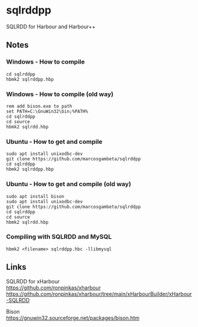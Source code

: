 # sqlrddpp
SQLRDD for Harbour and Harbour++

## Notes

### Windows - How to compile
```Batch
cd sqlrddpp
hbmk2 sqlrddpp.hbp
```

### Windows - How to compile (old way)
```Batch
rem add bison.exe to path
set PATH=C:\GnuWin32\bin;%PATH%
cd sqlrddpp
cd source
hbmk2 sqlrdd.hbp
```

### Ubuntu - How to get and compile
```Batch
sudo apt install unixodbc-dev
git clone https://github.com/marcosgambeta/sqlrddpp
cd sqlrddpp
hbmk2 sqlrddpp.hbp
```

### Ubuntu - How to get and compile (old way)
```Batch
sudo apt install bison
sudo apt install unixodbc-dev
git clone https://github.com/marcosgambeta/sqlrddpp
cd sqlrddpp
cd source
hbmk2 sqlrdd.hbp
```

### Compiling with SQLRDD and MySQL
```Batch
hbmk2 <filename> sqlrddpp.hbc -llibmysql
```

## Links

SQLRDD for xHarbour  
https://github.com/ronpinkas/xharbour  
https://github.com/ronpinkas/xharbour/tree/main/xHarbourBuilder/xHarbour-SQLRDD  

Bison  
https://gnuwin32.sourceforge.net/packages/bison.htm  
